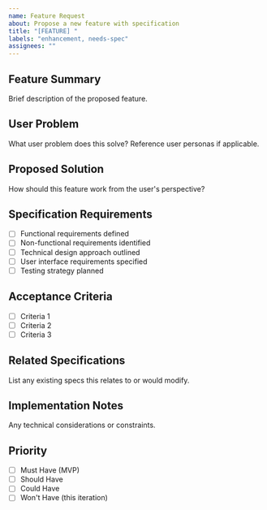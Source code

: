 ```yaml
---
name: Feature Request
about: Propose a new feature with specification
title: "[FEATURE] "
labels: "enhancement, needs-spec"
assignees: ""
---
```


## Feature Summary

Brief description of the proposed feature.

## User Problem

What user problem does this solve? Reference user personas if applicable.

## Proposed Solution

How should this feature work from the user's perspective?

## Specification Requirements

- [ ] Functional requirements defined
- [ ] Non-functional requirements identified
- [ ] Technical design approach outlined
- [ ] User interface requirements specified
- [ ] Testing strategy planned

## Acceptance Criteria

- [ ] Criteria 1
- [ ] Criteria 2
- [ ] Criteria 3

## Related Specifications

List any existing specs this relates to or would modify.

## Implementation Notes

Any technical considerations or constraints.

## Priority

- [ ] Must Have (MVP)
- [ ] Should Have
- [ ] Could Have
- [ ] Won't Have (this iteration)
